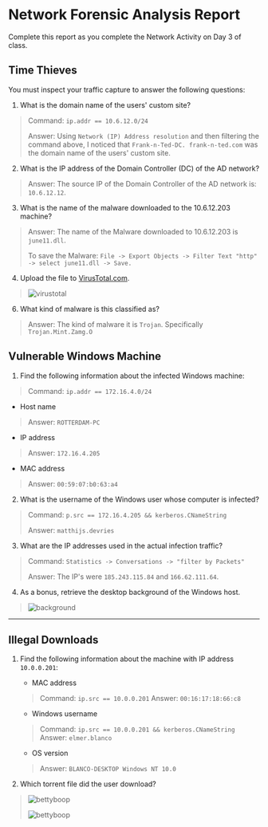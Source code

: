 # Network Forensic Analysis Report

Complete this report as you complete the Network Activity on Day 3 of class.

## Time Thieves 
You must inspect your traffic capture to answer the following questions:

1. What is the domain name of the users' custom site?
> Command: `ip.addr == 10.6.12.0/24`
>
> Answer: Using `Network (IP) Address resolution` and then filtering the command above, I noticed that `Frank-n-Ted-DC. frank-n-ted.com` was the domain name of the users' custom site. 


2. What is the IP address of the Domain Controller (DC) of the AD network?
> Answer: The source IP of the Domain Controller of the AD network is: `10.6.12.12`. 


3. What is the name of the malware downloaded to the 10.6.12.203 machine?
> Answer: The name of the Malware downloaded to 10.6.12.203 is `june11.dll`.
> 
> To save the Malware: `File -> Export Objects -> Filter Text "http" -> select june11.dll -> Save.`


4. Upload the file to [VirusTotal.com](https://www.virustotal.com/gui/). 
> ![virustotal](images/virustoatl.JPEG)


6. What kind of malware is this classified as?
> Answer: The kind of malware it is `Trojan`. Specifically `Trojan.Mint.Zamg.O`

## Vulnerable Windows Machine

1. Find the following information about the infected Windows machine:
> Command: `ip.addr == 172.16.4.0/24`

   - Host name
   > Answer: `ROTTERDAM-PC`

   - IP address
   > Answer: `172.16.4.205`

   - MAC address
   > Answer: `00:59:07:b0:63:a4`
    
2. What is the username of the Windows user whose computer is infected?
> Command: `p.src == 172.16.4.205 && kerberos.CNameString`
> 
> Answer: `matthijs.devries`

3. What are the IP addresses used in the actual infection traffic?
> Command: `Statistics -> Conversations -> "filter by Packets"`
>
> Answer: The IP's were `185.243.115.84` and `166.62.111.64`. 

4. As a bonus, retrieve the desktop background of the Windows host.
> ![background](images/desktop_background.JPEG)


---

## Illegal Downloads

1. Find the following information about the machine with IP address `10.0.0.201`:
    - MAC address
    > Command: `ip.src == 10.0.0.201`
    > Answer: `00:16:17:18:66:c8`

    - Windows username
    > Command: `ip.src == 10.0.0.201 && kerberos.CNameString`
    > Answer: `elmer.blanco`

    - OS version
    > Answer: `BLANCO-DESKTOP Windows NT 10.0`

2. Which torrent file did the user download?
> ![bettyboop](images/bettyboop.JPEG)
>
>![bettyboop](images/bettyboop_image.JPEG)
